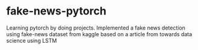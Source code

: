 # fake-news-pytorch
Learning pytorch by doing projects. Implemented a fake news detection using fake-news dataset from kaggle based on a article from towards data science using LSTM
